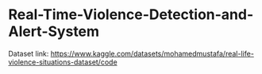 # Real-Time-Violence-Detection-and-Alert-System

Dataset link: https://www.kaggle.com/datasets/mohamedmustafa/real-life-violence-situations-dataset/code
